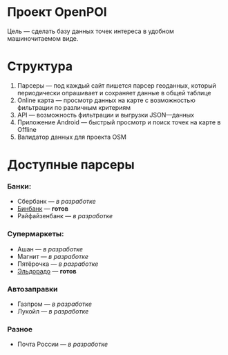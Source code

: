 Проект OpenPOI
==============

Цель — сделать базу данных точек интереса в удобном машиночитаемом виде.


Структура
=========

1. Парсеры — под каждый сайт пишется парсер геоданных, который периодически опрашивает и сохраняет данные в общей таблице
2. Online карта — просмотр данных на карте с возможностью фильтрации по различным критериям
3. API — возможность фильтрации и выгрузки JSON—данных
4. Приложение Android — быстрый просмотр и поиск точек на карте в Offline
5. Валидатор данных для проекта OSM


Доступные парсеры
=================

### Банки:
* Сбербанк — _в разработке_
* [Бинбанк](https://www.binbank.ru/branches/offices/list/) — **готов**
* Райфайзенбанк — _в разработке_

### Супермаркеты:
* Ашан      — _в разработке_
* Магнит    — _в разработке_
* Пятёрочка — _в разработке_
* [Эльдорадо](http://www.eldorado.ru/info/shops/cities/) — **готов**

### Автозаправки
* Газпром — _в разработке_
* Лукойл  — _в разработке_

### Разное
* Почта России — _в разработке_
